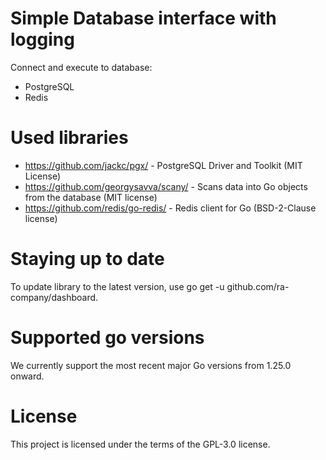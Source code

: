 # Simple Database interface with logging

Connect and execute to database:
- PostgreSQL
- Redis

# Used libraries
* https://github.com/jackc/pgx/ - PostgreSQL Driver and Toolkit  (MIT License)
* https://github.com/georgysavva/scany/ - Scans data into Go objects from the database (MIT license)
* https://github.com/redis/go-redis/ - Redis client for Go (BSD-2-Clause license)

# Staying up to date
To update library to the latest version, use go get -u github.com/ra-company/dashboard.

# Supported go versions
We currently support the most recent major Go versions from 1.25.0 onward.

# License
This project is licensed under the terms of the GPL-3.0 license.